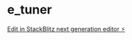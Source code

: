 # e_tuner

[Edit in StackBlitz next generation editor ⚡️](https://stackblitz.com/~/github.com/cracked99/e_tuner)